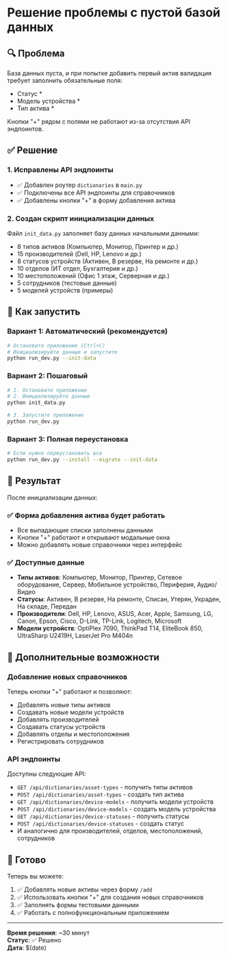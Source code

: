 # Решение проблемы с пустой базой данных

## 🔍 Проблема

База данных пуста, и при попытке добавить первый актив валидация требует заполнить обязательные поля:

- Статус *
- Модель устройства *
- Тип актива *

Кнопки "+" рядом с полями не работают из-за отсутствия API эндпоинтов.

## ✅ Решение

### 1. Исправлены API эндпоинты

- ✅ Добавлен роутер `dictionaries` в `main.py`
- ✅ Подключены все API эндпоинты для справочников
- ✅ Добавлены кнопки "+" в форму добавления актива

### 2. Создан скрипт инициализации данных

Файл `init_data.py` заполняет базу данных начальными данными:

- 8 типов активов (Компьютер, Монитор, Принтер и др.)
- 15 производителей (Dell, HP, Lenovo и др.)
- 8 статусов устройств (Активен, В резерве, На ремонте и др.)
- 10 отделов (ИТ отдел, Бухгалтерия и др.)
- 10 местоположений (Офис 1 этаж, Серверная и др.)
- 5 сотрудников (тестовые данные)
- 5 моделей устройств (примеры)

## 🚀 Как запустить

### Вариант 1: Автоматический (рекомендуется)

```bash
# Остановите приложение (Ctrl+C)
# Инициализируйте данные и запустите
python run_dev.py --init-data
```

### Вариант 2: Пошаговый

```bash
# 1. Остановите приложение
# 2. Инициализируйте данные
python init_data.py

# 3. Запустите приложение
python run_dev.py
```

### Вариант 3: Полная переустановка

```bash
# Если нужно переустановить все
python run_dev.py --install --migrate --init-data
```

## 🎯 Результат

После инициализации данных:

### ✅ Форма добавления актива будет работать

- Все выпадающие списки заполнены данными
- Кнопки "+" работают и открывают модальные окна
- Можно добавлять новые справочники через интерфейс

### ✅ Доступные данные

- **Типы активов**: Компьютер, Монитор, Принтер, Сетевое оборудование, Сервер, Мобильное устройство, Периферия, Аудио/Видео
- **Статусы**: Активен, В резерве, На ремонте, Списан, Утерян, Украден, На складе, Передан
- **Производители**: Dell, HP, Lenovo, ASUS, Acer, Apple, Samsung, LG, Canon, Epson, Cisco, D-Link, TP-Link, Logitech, Microsoft
- **Модели устройств**: OptiPlex 7090, ThinkPad T14, EliteBook 850, UltraSharp U2419H, LaserJet Pro M404n

## 🔧 Дополнительные возможности

### Добавление новых справочников

Теперь кнопки "+" работают и позволяют:

- Добавлять новые типы активов
- Создавать новые модели устройств
- Добавлять производителей
- Создавать статусы устройств
- Добавлять отделы и местоположения
- Регистрировать сотрудников

### API эндпоинты

Доступны следующие API:

- `GET /api/dictionaries/asset-types` - получить типы активов
- `POST /api/dictionaries/asset-types` - создать тип актива
- `GET /api/dictionaries/device-models` - получить модели устройств
- `POST /api/dictionaries/device-models` - создать модель устройства
- `GET /api/dictionaries/device-statuses` - получить статусы
- `POST /api/dictionaries/device-statuses` - создать статус
- И аналогично для производителей, отделов, местоположений, сотрудников

## 🎉 Готово

Теперь вы можете:

1. ✅ Добавлять новые активы через форму `/add`
2. ✅ Использовать кнопки "+" для создания новых справочников
3. ✅ Заполнять формы тестовыми данными
4. ✅ Работать с полнофункциональным приложением

---

**Время решения**: ~30 минут  
**Статус**: ✅ Решено  
**Дата**: $(date)

